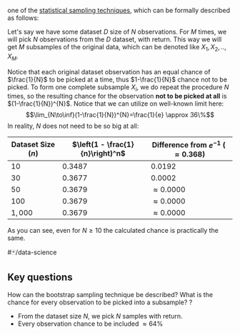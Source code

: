 one of the [statistical sampling techniques](statistical%20sampling%20techniques.md), which can be formally described as follows:

Let's say we have some dataset $D$ size of $N$ observations. For $M$ times, we will pick $N$ observations from the $D$ dataset, with return. This way we will get $M$ subsamples of the original data, which can be denoted like $X_{1},X_{2},..,X_{M}$.

Notice that each original dataset observation has an equal chance of $\frac{1}{N}$ to be picked at a time, thus $1-\frac{1}{N}$ chance not to be picked. To form one complete subsample $X_{i}$, we do repeat the procedure $N$ times, so the resulting chance for the observation **not to be picked at all** is $(1-\frac{1}{N})^{N}$.
Notice that we can utilize on well-known limit here:
$$\lim_{N\to\inf}(1-\frac{1}{N})^{N}=\frac{1}{e} \approx 36\%$$
In reality, $N$ does not need to be so big at all:

| Dataset Size ($n$)   | $\left(1 - \frac{1}{n}\right)^n$ | Difference from $e^{-1}$ ($\approx 0.368$) |
|-----------------------|----------------------------------|-------------------------------------------|
| $10$                 | $0.3487$                        | $0.0192$                                  |
| $30$                 | $0.3677$                        | $0.0002$                                  |
| $50$                 | $0.3679$                        | $\approx 0.0000$                          |
| $100$                | $0.3679$                        | $\approx 0.0000$                          |
| $1,000$              | $0.3679$                        | $\approx 0.0000$                          |
As you can see, even for $N\geq 10$ the calculated chance is practically the same.

#🃏/data-science 
## Key questions

How can the bootstrap sampling technique be described? What is the chance for every observation to be picked into a subsample?
?
- From the dataset size $N$, we pick $N$ samples with return.
- Every observation chance to be included $\approx 64\%$
